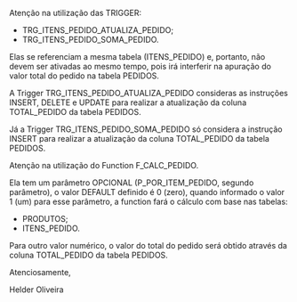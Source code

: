 Atenção na utilização das TRIGGER:
  - TRG_ITENS_PEDIDO_ATUALIZA_PEDIDO;
  - TRG_ITENS_PEDIDO_SOMA_PEDIDO.

Elas se referenciam a mesma tabela (ITENS_PEDIDO) e, portanto, não devem ser ativadas ao mesmo tempo, pois irá
interferir na apuração do valor total do pedido na tabela PEDIDOS.

A Trigger TRG_ITENS_PEDIDO_ATUALIZA_PEDIDO consideras as instruções INSERT, DELETE e UPDATE para realizar a
atualização da coluna TOTAL_PEDIDO da tabela PEDIDOS.

Já a Trigger TRG_ITENS_PEDIDO_SOMA_PEDIDO só considera a instrução INSERT para realizar a atualização da
coluna TOTAL_PEDIDO da tabela PEDIDOS.

Atenção na utilização do Function F_CALC_PEDIDO.

Ela tem um parâmetro OPCIONAL (P_POR_ITEM_PEDIDO, segundo parâmetro), o valor DEFAULT definido é 0 (zero),
quando informado o valor 1 (um) para esse parâmetro, a function fará o cálculo com base nas tabelas:
  - PRODUTOS;
  - ITENS_PEDIDO.

Para outro valor numérico, o valor do total do pedido será obtido através da coluna TOTAL_PEDIDO da tabela
PEDIDOS.

Atenciosamente,

Helder Oliveira
